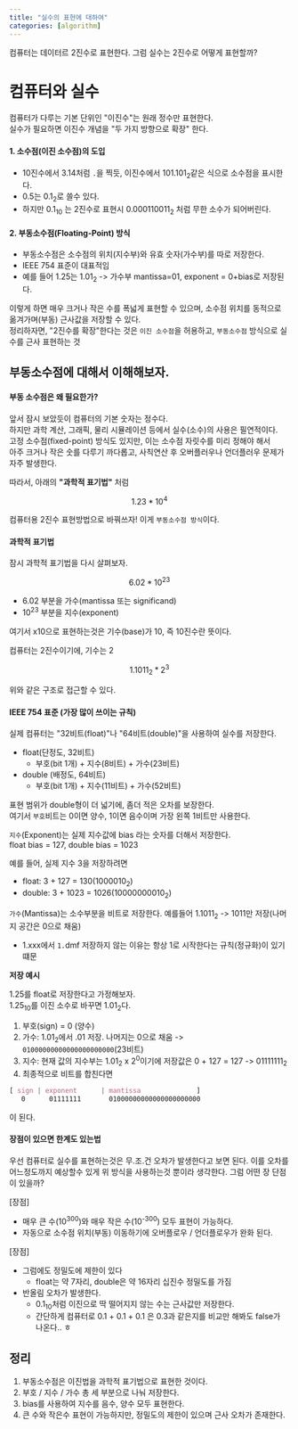 ```yaml
---
title: "실수의 표현에 대하여"
categories: [algorithm]
---
```


컴퓨터는 데이터르 2진수로 표현한다.
그럼 실수는 2진수로 어떻게 표현할까?

# 컴퓨터와 실수

컴퓨터가 다루는 기본 단위인 "이진수"는 원래 정수만 표현한다.<br/>
실수가 필요하면 이진수 개념을 "두 가지 방향으로 확장" 한다.

#### 1. 소수점(이진 소수점)의 도입

- 10진수에서 3.14처럼 ` . `을 찍듯, 이진수에서 101.101<sub>2</sub>같은 식으로 소수점을 표시한다.
- 0.5는 0.1<sub>2</sub>로 쓸수 있다.
- 하지만 0.1<sub>10</sub> 는 2진수로 표현시 0.000110011<sub>2</sub> 처럼 무한 소수가 되어버린다.

#### 2. 부동소수점(Floating-Point) 방식

- 부동소수점은 소수점의 위치(지수부)와 유효 숫자(가수부)를 따로 저장한다.
- IEEE 754 표준이 대표적임
- 예를 들어 1.25는 1.01<sub>2</sub> -> 가수부 mantissa=01, exponent = 0+bias로 저장된다.

이렇게 하면 매우 크거나 작은 수를 폭넓게 표현할 수 있으며, 소수점 위치를 동적으로 옮겨가며(부동) 근사값을 저장할 수 있다.<br/>
정리하자면, "2진수를 확장"한다는 것은 `이진 소수점`을 허용하고, `부동소수점` 방식으로 실수를 근사 표현하는 것


## 부동소수점에 대해서 이해해보자.

#### 부동 소수점은 왜 필요한가?

앞서 잠시 보았듯이 컴퓨터의 기본 숫자는 정수다.<br/>
하지만 과학 계산, 그래픽, 물리 시뮬레이션 등에서 실수(소수)의 사용은 필연적이다.<br/>
고정 소수점(fixed-point) 방식도 있지만, 이는 소수점 자릿수를 미리 정해야 해서<br/>
아주 크거나 작은 숫를 다루기 까다롭고, 사칙연산 후 오버플러우나 언더플러우 문제가 자주 발생한다.

따라서, 아래의 **"과학적 표기법"** 처럼

```math
1.23 * 10^4
```

컴퓨터용 2진수 표현방법으로 바꿔쓰자! 이게 `부동소수점 방식`이다.


#### 과학적 표기법

잠시 과학적 표기법을 다시 살펴보자.

```math
6.02 * 10^23
```

- 6.02 부분을 가수(mantissa 또는 significand)
- 10<sup>23</sup> 부분을 지수(exponent)

여기서 x10으로 표현하는것은 기수(base)가 10, 즉 10진수란 뜻이다.

컴퓨터는 2진수이기에, 기수는 2

```math
1.1011_2 * 2^3
```

위와 같은 구조로 접근할 수 있다.


#### IEEE 754 표준 (가장 많이 쓰이는 규칙)

실제 컴퓨터는 "32비트(float)"나 "64비트(double)"을 사용하여 실수를 저장한다.

- float(단정도, 32비트)
    - 부호(bit 1개) + 지수(8비트) + 가수(23비트)
- double (배정도, 64비트)
    - 부호(bit 1개) + 지수(11비트) + 가수(52비트)

표현 범위가 double형이 더 넓기에, 좀더 적은 오차를 보장한다.<br/>
여기서 `부호`비트는 0이면 양수, 1이면 음수이며 가장 왼쪽 1비트만 사용한다.

`지수`(Exponent)는 실제 지수값에 bias 라는 숫자를 더해서 저장한다.<br/>
float bias = 127, double bias = 1023

예를 들어, 실제 지수 3을 저장하려면
- float: 3 + 127 = 130(1000010<sub>2</sub>)
- double: 3 + 1023 = 1026(10000000010<sub>2</sub>)

`가수`(Mantissa)는 소수부분을 비트로 저장한다.
예를들어 1.1011<sub>2</sub> -> 1011만 저장(나머지 공간은 0으로 채움)
* 1.xxx에서 `1.`dmf 저장하지 않는 이유는 항상 1로 시작한다는 규칙(정규화)이 있기 떄문

**저장 예시**

1.25를 float로 저장한다고 가정해보자. <br/>
1.25<sub>10</sub>를 이진 소수로 바꾸면 1.01<sub>2</sub>다.

1. 부호(sign) = 0 (양수)
2. 가수: 1.01<sub>2</sub>에서 .01 저장. 나머지는 0으로 채움 -> `01000000000000000000000`(23비트)
3. 지수: 현재 값의 지수부는 1.01<sub>2</sub> x 2<sup>0</sup>이기에 저장값은 0 + 127 = 127 -> 01111111<sub>2</sub>
4. 최종적으로 비트를 합친다면
```css
[ sign | exponent      | mantissa              ]
   0      01111111       01000000000000000000000
```
이 된다.


#### 장점이 있으면 한계도 있는법

우선 컴퓨터로 실수를 표현하는것은 무.조.건 오차가 발생한다고 보면 된다.
이를 오차를 어느정도까지 예상할수 있게 위 방식을 사용하는것 뿐이라 생각한다.
그럼 어떤 장 단점이 있을까?

[장점]
- 매우 큰 수(10<sup>300</sup>)와 매우 작은 수(10<sup>-300</sup>) 모두 표현이 가능하다.
- 자동으로 소수점 위치(부동) 이동하기에 오버플로우 / 언더플로우가 완화 된다.

[장점]
- 그럼에도 정밀도에 제한이 있다
    - float는 약 7자리, double은 약 16자리 십진수 정밀도를 가짐
- 반올림 오차가 발생한다.
    - 0.1<sub>10</sub>처럼 이진으로 딱 떨어지지 않는 수는 근사값만 저장한다.
    - 간단하게 컴퓨터로 0.1 + 0.1 + 0.1 은 0.3과 같은지를 비교만 해봐도 false가 나온다.. ㅎ


## 정리

1. 부동소수점은 이진법을 과학적 표기법으로 표현한 것이다.
2. 부호 / 지수 / 가수 총 세 부분으로 나눠 저장한다.
3. bias를 사용하여 지수를 음수, 양수 모두 표현한다.
4. 큰 수와 작은수 표현이 가능하지만, 정밀도의 제한이 있으며 근사 오차가 존재한다.